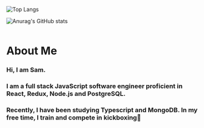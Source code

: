 ![Top Langs](https://github-readme-stats.vercel.app/api/top-langs/?username=samsumiya&hide=html&ruby&layout=compact)


![Anurag's GitHub stats](https://github-readme-stats.vercel.app/api?username=samsumiya&show_icons=true&theme=dracula)

<img src="" alt='' >

<h1>About Me</h1>  
<h3>Hi, I am Sam.</h3>
<h3>I am a full stack JavaScript software engineer proficient in React, Redux, Node.js and PostgreSQL.</h3>
<h3>Recently, I have been studying Typescript and MongoDB. In my free time, I train and compete in kickboxing🥊</h3>

